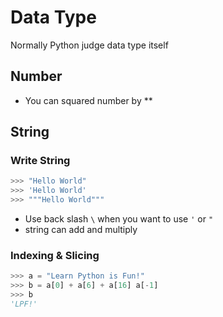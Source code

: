 # Data Type

Normally Python judge data type itself

## Number
- You can squared number by **

## String
### Write String
```python
>>> "Hello World"
>>> 'Hello World'
>>> """Hello World"""
```
- Use back slash `\` when you want to use `'` or `"`
- string can add and multiply

### Indexing & Slicing

```python
>>> a = "Learn Python is Fun!"
>>> b = a[0] + a[6] + a[16] a[-1]
>>> b
'LPF!'
```